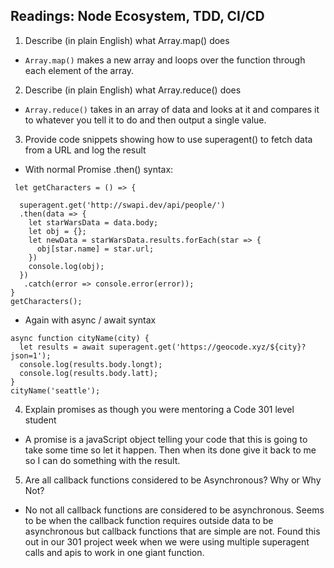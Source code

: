 ## Readings: Node Ecosystem, TDD, CI/CD

1. Describe (in plain English) what Array.map() does
  - `Array.map()` makes a new array and loops over the function through each element of the array.

2. Describe (in plain English) what Array.reduce() does
  - `Array.reduce()` takes in an array of data and looks at it and compares it to whatever you tell it to do and then output a single value.

3. Provide code snippets showing how to use superagent() to fetch data from a URL and log the result

  - With normal Promise .then() syntax:
```
 let getCharacters = () => {

  superagent.get('http://swapi.dev/api/people/')
  .then(data => {
    let starWarsData = data.body;
    let obj = {};
    let newData = starWarsData.results.forEach(star => {
      obj[star.name] = star.url;
    })
    console.log(obj);
  })
   .catch(error => console.error(error));
}
getCharacters();
```

  - Again with async / await syntax
```
async function cityName(city) {
  let results = await superagent.get('https://geocode.xyz/${city}?json=1');
  console.log(results.body.longt);
  console.log(results.body.latt);
}
cityName('seattle');
```

4. Explain promises as though you were mentoring a Code 301 level student

- A promise is a javaScript object telling your code that this is going to take some time so let it happen. Then when its done give it back to me so I can do something with the result.

5. Are all callback functions considered to be Asynchronous? Why or Why Not?

- No not all callback functions are considered to be asynchronous. Seems to be when the callback function requires outside data to be asynchronous but callback functions that are simple are not. Found this out in our 301 project week when we were using multiple superagent calls and apis to work in one giant function.